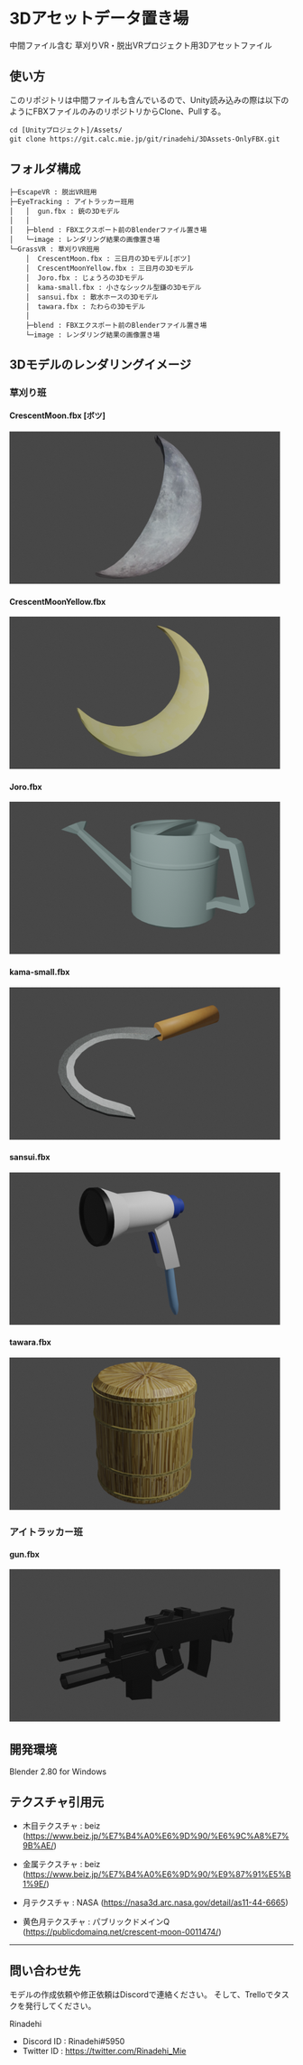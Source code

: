 3Dアセットデータ置き場
====

中間ファイル含む 草刈りVR・脱出VRプロジェクト用3Dアセットファイル


## 使い方

このリポジトリは中間ファイルも含んでいるので、Unity読み込みの際は以下のようにFBXファイルのみのリポジトリからClone、Pullする。

```
cd [Unityプロジェクト]/Assets/
git clone https://git.calc.mie.jp/git/rinadehi/3DAssets-OnlyFBX.git
```



## フォルダ構成

```
├─EscapeVR : 脱出VR班用
├─EyeTracking : アイトラッカー班用
│   │  gun.fbx : 銃の3Dモデル
│   │
│   ├─blend : FBXエクスポート前のBlenderファイル置き場
│   └─image : レンダリング結果の画像置き場
└─GrassVR : 草刈りVR班用
    │  CrescentMoon.fbx : 三日月の3Dモデル[ボツ]
    │  CrescentMoonYellow.fbx : 三日月の3Dモデル   
    │  Joro.fbx : じょうろの3Dモデル
    │  kama-small.fbx : 小さなシックル型鎌の3Dモデル
    │  sansui.fbx : 散水ホースの3Dモデル
    │  tawara.fbx : たわらの3Dモデル
    │
    ├─blend : FBXエクスポート前のBlenderファイル置き場
    └─image : レンダリング結果の画像置き場
```

## 3Dモデルのレンダリングイメージ

### 草刈り班

#### CrescentMoon.fbx [ボツ]
![CrescentMoon.fbx](GrassVR/image/CrescentMoon.png)

#### CrescentMoonYellow.fbx
![CrescentMoonYellow.fbx](GrassVR/image/CrescentMoonYellow.png)

#### Joro.fbx
![Joro.fbx](GrassVR/image/Joro.png)

#### kama-small.fbx
![Joro.fbx](GrassVR/image/kama-small.png)

#### sansui.fbx
![sansui.fbx](GrassVR/image/sansui.png)

#### tawara.fbx
![Joro.fbx](GrassVR/image/tawara.png)


### アイトラッカー班

#### gun.fbx
![gun.fbx](EyeTracking/image/gun.png)

## 開発環境

Blender 2.80 for Windows

## テクスチャ引用元

* 木目テクスチャ : beiz (https://www.beiz.jp/%E7%B4%A0%E6%9D%90/%E6%9C%A8%E7%9B%AE/)

* 金属テクスチャ : beiz (https://www.beiz.jp/%E7%B4%A0%E6%9D%90/%E9%87%91%E5%B1%9E/)

* 月テクスチャ : NASA (https://nasa3d.arc.nasa.gov/detail/as11-44-6665)

* 黄色月テクスチャ : パブリックドメインQ (https://publicdomainq.net/crescent-moon-0011474/)

---


## 問い合わせ先

モデルの作成依頼や修正依頼はDiscordで連絡ください。
そして、Trelloでタスクを発行してください。

Rinadehi
* Discord ID : Rinadehi#5950
* Twitter ID : https://twitter.com/Rinadehi_Mie
